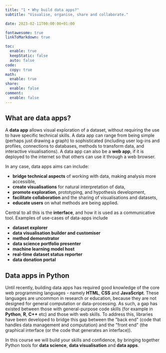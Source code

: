 ```yaml
---
title: "1 • Why build data apps?"
subtitle: "Visualise, organise, share and collaborate."

date: 2023-02-11T00:00:00+01:00

fontawesome: true
linkToMarkdown: true

toc:
  enable: true
  keepStatic: false
  auto: false
code:
  copy: true
math:
  enable: true
share:
  enable: false
comment:
  enable: false
---
```


## What are data apps?
A **data app** allows visual exploration of a dataset, without requiring the use to have specific technical skills. A data app can range from being simple (perhaps just drawing a graph) to sophisticated (including user log-ins and profiles, connections to databases, methods to transform data, and interactive visualisations). A data app can also be a **web app**, if it is deployed to the internet so that others can use it through a web browser.

In any case, data apps aims can include:
- **bridge technical aspects** of working with data, making analysis more accessible,
- **create visualisations** for natural interpretation of data,
- **promote exploration**, prototyping, and hypothesis development,
- **facilitate collaboration** and the sharing of visualisations and datasets,
- **educate users** on what methods are being applied.

Central to all this is the **interface**, and how it is used as a communicative tool. Examples of use-cases of data-apps include
- **dataset explorer** 
- **data visualisation builder and customiser**
- **method demonstrator**
- **data science portfolio presenter**
- **machine learning model host**
- **real-time dataset status reporter**
- **data donation portal**

## Data apps in Python
Until recently, building data apps has required good knowledge of the core web programming languages - namely **HTML**, **CSS** and **JavaScript**. These languages are uncommon in research or education, because they are not designed for general computation or data-processing. As such, a gap has existed between those with general-purpose code skills (for example in **Python**, **R**, **C++** etc) and those with web skills. To address this, libraries have been developed to bridge this gap between the "back end" (code that handles data management and computation) and the "front end" (the graphical interface (or the code that generates an interface)).

In this course we will build your skills and confidence, by bringing together Python tools for **data science**, **data visualisation** and **data apps**.
